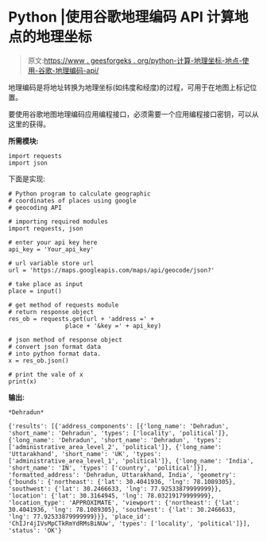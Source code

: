 # Python |使用谷歌地理编码 API 计算地点的地理坐标

> 原文:[https://www . geesforgeks . org/python-计算-地理坐标-地点-使用-谷歌-地理编码-api/](https://www.geeksforgeeks.org/python-calculate-geographic-coordinates-places-using-google-geocoding-api/)

地理编码是将地址转换为地理坐标(如纬度和经度)的过程，可用于在地图上标记位置。

要使用谷歌地图地理编码应用编程接口，必须需要一个应用编程接口密钥，可以从这里的获得。

**所需模块:**

```
import requests
import json 
```

下面是实现:

```
# Python program to calculate geographic
# coordinates of places using google
# geocoding API

# importing required modules
import requests, json

# enter your api key here
api_key = 'Your_api_key'

# url variable store url
url = 'https://maps.googleapis.com/maps/api/geocode/json?'

# take place as input
place = input()

# get method of requests module
# return response object
res_ob = requests.get(url + 'address =' +
                place + '&key =' + api_key)

# json method of response object
# convert json format data 
# into python format data.
x = res_ob.json()

# print the vale of x
print(x)
```

**输出:**

```
*Dehradun*

{'results': [{'address_components': [{'long_name': 'Dehradun', 'short_name': 'Dehradun', 'types': ['locality', 'political']}, {'long_name': 'Dehradun', 'short_name': 'Dehradun', 'types': ['administrative_area_level_2', 'political']}, {'long_name': 'Uttarakhand', 'short_name': 'UK', 'types': ['administrative_area_level_1', 'political']}, {'long_name': 'India', 'short_name': 'IN', 'types': ['country', 'political']}], 'formatted_address': 'Dehradun, Uttarakhand, India', 'geometry': {'bounds': {'northeast': {'lat': 30.4041936, 'lng': 78.1089305}, 'southwest': {'lat': 30.2466633, 'lng': 77.92533879999999}}, 'location': {'lat': 30.3164945, 'lng': 78.03219179999999}, 'location_type': 'APPROXIMATE', 'viewport': {'northeast': {'lat': 30.4041936, 'lng': 78.1089305}, 'southwest': {'lat': 30.2466633, 'lng': 77.92533879999999}}}, 'place_id': 'ChIJr4jIVsMpCTkRmYdRMsBiNUw', 'types': ['locality', 'political']}], 'status': 'OK'}

```